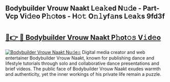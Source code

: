 ## Bodybuilder Vrouw Naakt L𝚎a𝚔ed N𝚞𝚍e - Part-Vcp Vi𝚍𝚎o P𝚑𝚘tos - H𝚘𝚝 O𝚗𝚕yf𝚊ns L𝚎a𝚔s 9fd3f

# <h2><a href="http://kfddbc.oniu.top/?m=Bodybuilder+Vrouw+Naakt">🔗👉 🔴 Bodybuilder Vrouw Naakt P𝚑ot𝚘𝚜 V𝚒d𝚎o</a></h2>

[![Bodybuilder Vrouw Naakt Nu𝚍e𝚜](https://i.imgur.com/0qMVB7G.gif)](http://kfddbc.oniu.top/?m=Bodybuilder+Vrouw+Naakt)
Digital media creator and web entertainer Bodybuilder Vrouw Naakt, known for publishing dance and lifestyle tutorials through solo and collaborative dance presentations and brief videos. The public face of Bodybuilder Vrouw Naakt exudes warmth and authenticity, yet the inner workings of his private life remain a puzzle.  
